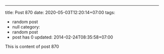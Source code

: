 ---
title: Post 870
date: 2020-05-03T12:20:14+07:00
tags:
  - random post
  - null
category:
  - random post
  - post has 0
updated: 2014-02-24T08:35:58+07:00

This is content of post 870